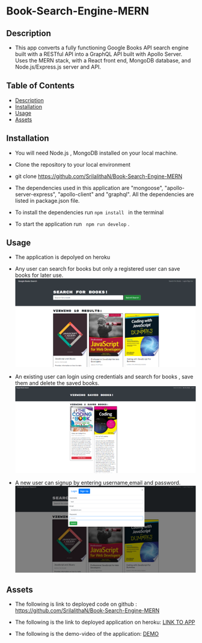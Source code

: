 # Book-Search-Engine-MERN

## Description
* This app converts a fully functioning Google Books API search engine built with a RESTful API into a GraphQL API built with Apollo Server. Uses the MERN stack, with a React front end, MongoDB database, and Node.js/Express.js server and API.


## Table of Contents

- [Description](#Description)
- [Installation](#Installation)
- [Usage](#Usage)
- [Assets](#Assets)

## Installation

- You will need Node.js , MongoDB installed on your local machine.

- Clone the repository to your local environment

- git clone https://github.com/SrilalithaN/Book-Search-Engine-MERN

- The dependencies used in this application are "mongoose", "apollo-server-express", "apollo-client" and "graphql". All the dependencies are listed in package.json file.

- To install the dependencies run `npm install ` in the terminal

- To start the application run ` npm run develop` .

## Usage

* The application is depolyed on heroku

* Any user can search for books but only a registered user can save books for later use. ![](images/landingpage.png)

* An existing user can login using credentials and search for books , save them and delete the saved books. ![](images/savebooks.png)
* A new user can signup by entering username,email and password. ![](images/signup.png)


## Assets
 * The following is link to deployed code on github : https://github.com/SrilalithaN/Book-Search-Engine-MERN

 * The following is the link to deployed application on heroku: [LINK TO APP](https://immense-river-48666.herokuapp.com/)


 * The following is the demo-video of the application: [DEMO](https://watch.screencastify.com/v/tWlZmq9EmqwEd61vSZy9)
